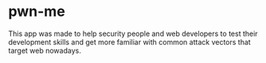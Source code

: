 pwn-me
======

This app was made to help security people and web developers to test their development skills and get more familiar with common attack vectors that target web nowadays.
